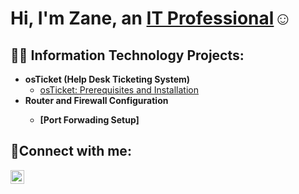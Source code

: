 <h1>Hi, I'm Zane, an <a href="https://linkedin.com/in/zanegoude/">IT Professional</a>☺</h1>
 
 <h2>👨‍💻 Information Technology Projects:</h2>
 
 - <b>osTicket (Help Desk Ticketing System)</b>
   - [osTicket: Prerequisites and Installation](https://github.com/zanegoude/osticket-installation)
 - <b>Router and Firewall Configuration
   - [Port Forwading Setup]
 
 <h2>🤳Connect with me:</h2>
 
 [<img align="left" alt="Zane | LinkedIn" width="22px" src="https://cdn.jsdelivr.net/npm/simple-icons@v3/icons/linkedin.svg" />][linkedin]

 
 [linkedin]: https://linkedin.com/in/zanegoude/
 

